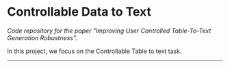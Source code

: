 # Controllable Data to Text

_Code repository for the paper "Improving User Controlled Table-To-Text Generation Robustness"._

In this project, we focus on the Controllable Table to text task.

---




